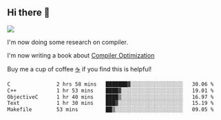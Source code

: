 


<!--
**liusy58/liusy58** is a ✨ _special_ ✨ repository because its `README.md` (this file) appears on your GitHub profile.

Here are some ideas to get you started:

- 🔭 I’m currently working on ...
- 🌱 I’m currently learning ...
- 👯 I’m looking to collaborate on ...
- 🤔 I’m looking for help with ...
- 💬 Ask me about ...
- 📫 How to reach me: ...
- 😄 Pronouns: ...
- ⚡ Fun fact: ...
-->
<!--
![](https://komarev.com/ghpvc/?username=liusy58&color=brightgreen&label=PROFILE+VIEWS)




- 🔭 I’m currently working on my .
- 📫 How to reach me:plz contact me by [email](liusy58@,ail2.sysu.edu.cn) or WeChat(LIUSIYU_58)
- 🏫 I'm an undergraduate in Sun-Yat-sen University majoring in the computer science. Expected to graduate in Spring 2021.
- 👯 I'm now interested in System such as OS, Compiler and Database. 
- 🤔 I’m looking for help with Database System.
-->

## Hi there 👋
![](https://komarev.com/ghpvc/?username=liusy58&color=brightgreen&label=PROFILE+VIEWS)



I'm now doing some research on compiler.

I'm now writing a book about [Compiler Optimization](https://github.com/liusy58/CompilerNotes) 

Buy me a cup of coffee [☕️](https://user-images.githubusercontent.com/45984215/202376581-4837a283-4812-4063-82bc-cc9c3101d3a5.jpg) if you find this is helpful!


 <!--START_SECTION:waka-->

```txt
C               2 hrs 58 mins   ███████▓░░░░░░░░░░░░░░░░░   30.06 %
C++             1 hr 53 mins    ████▓░░░░░░░░░░░░░░░░░░░░   19.01 %
ObjectiveC      1 hr 40 mins    ████▒░░░░░░░░░░░░░░░░░░░░   16.97 %
Text            1 hr 30 mins    ███▓░░░░░░░░░░░░░░░░░░░░░   15.19 %
Makefile        53 mins         ██▒░░░░░░░░░░░░░░░░░░░░░░   09.05 %
```

<!--END_SECTION:waka-->
